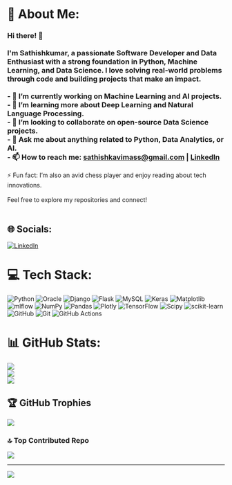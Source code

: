 # 💫 About Me:
### Hi there! 👋<br><br>I'm Sathishkumar, a passionate **Software Developer** and **Data Enthusiast** with a strong foundation in **Python**, **Machine Learning**, and **Data Science**. I love solving real-world problems through code and building projects that make an impact.<br><br>- 🔭 I’m currently working on **Machine Learning and AI** projects.<br>- 🌱 I’m learning more about **Deep Learning** and **Natural Language Processing**.<br>- 👯 I’m looking to collaborate on open-source **Data Science** projects.<br>- 💬 Ask me about anything related to **Python**, **Data Analytics**, or **AI**.<br>- 📫 How to reach me: sathishkavimass@gmail.com | [LinkedIn](https://www.linkedin.com/in/sathishkumar-t-67a222249)
 ⚡ Fun fact: I’m also an avid chess player and enjoy reading about tech innovations.<br><br>Feel free to explore my repositories and connect!<br><br>


## 🌐 Socials:
[![LinkedIn](https://img.shields.io/badge/LinkedIn-%230077B5.svg?logo=linkedin&logoColor=white)](https://www.linkedin.com/in/sathishkumar-t-67a222249) 

# 💻 Tech Stack:
![Python](https://img.shields.io/badge/python-3670A0?style=for-the-badge&logo=python&logoColor=ffdd54) ![Oracle](https://img.shields.io/badge/Oracle-F80000?style=for-the-badge&logo=oracle&logoColor=white) ![Django](https://img.shields.io/badge/django-%23092E20.svg?style=for-the-badge&logo=django&logoColor=white) ![Flask](https://img.shields.io/badge/flask-%23000.svg?style=for-the-badge&logo=flask&logoColor=white) ![MySQL](https://img.shields.io/badge/mysql-4479A1.svg?style=for-the-badge&logo=mysql&logoColor=white) ![Keras](https://img.shields.io/badge/Keras-%23D00000.svg?style=for-the-badge&logo=Keras&logoColor=white) ![Matplotlib](https://img.shields.io/badge/Matplotlib-%23ffffff.svg?style=for-the-badge&logo=Matplotlib&logoColor=black) ![mlflow](https://img.shields.io/badge/mlflow-%23d9ead3.svg?style=for-the-badge&logo=numpy&logoColor=blue) ![NumPy](https://img.shields.io/badge/numpy-%23013243.svg?style=for-the-badge&logo=numpy&logoColor=white) ![Pandas](https://img.shields.io/badge/pandas-%23150458.svg?style=for-the-badge&logo=pandas&logoColor=white) ![Plotly](https://img.shields.io/badge/Plotly-%233F4F75.svg?style=for-the-badge&logo=plotly&logoColor=white) ![TensorFlow](https://img.shields.io/badge/TensorFlow-%23FF6F00.svg?style=for-the-badge&logo=TensorFlow&logoColor=white) ![Scipy](https://img.shields.io/badge/SciPy-%230C55A5.svg?style=for-the-badge&logo=scipy&logoColor=%white) ![scikit-learn](https://img.shields.io/badge/scikit--learn-%23F7931E.svg?style=for-the-badge&logo=scikit-learn&logoColor=white) ![GitHub](https://img.shields.io/badge/github-%23121011.svg?style=for-the-badge&logo=github&logoColor=white) ![Git](https://img.shields.io/badge/git-%23F05033.svg?style=for-the-badge&logo=git&logoColor=white) ![GitHub Actions](https://img.shields.io/badge/github%20actions-%232671E5.svg?style=for-the-badge&logo=githubactions&logoColor=white)
# 📊 GitHub Stats:
![](https://github-readme-stats.vercel.app/api?username=kavimiya&theme=dark&hide_border=false&include_all_commits=false&count_private=false)<br/>
![](https://github-readme-streak-stats.herokuapp.com/?user=kavimiya&theme=dark&hide_border=false)<br/>
![](https://github-readme-stats.vercel.app/api/top-langs/?username=kavimiya&theme=dark&hide_border=false&include_all_commits=false&count_private=false&layout=compact)

## 🏆 GitHub Trophies
![](https://github-profile-trophy.vercel.app/?username=kavimiya&theme=radical&no-frame=false&no-bg=true&margin-w=4)

### 🔝 Top Contributed Repo
![](https://github-contributor-stats.vercel.app/api?username=kavimiya&limit=5&theme=dark&combine_all_yearly_contributions=true)

---
[![](https://visitcount.itsvg.in/api?id=kavimiya&icon=0&color=0)](https://visitcount.itsvg.in)

<!-- Proudly created with GPRM ( https://gprm.itsvg.in ) -->
